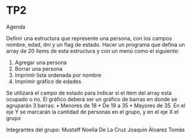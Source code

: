 # TP2
Agenda

Definir una estructura que represente una persona, con los campos nombre, edad, dni y un
flag de estado.
Hacer un programa que defina un array de 20 ítems de esta estructura y con un menú como el
siguiente:

1. Agregar una persona 
2. Borrar una persona 
3. Imprimir lista ordenada por nombre
4. Imprimir gráfico de edades 

Se utilizará el campo de estado para indicar si el ítem del array esta ocupado o no.
El gráfico deberá ser un gráfico de barras en donde se agruparán 3 barras:
• Menores de 18
• De 19 a 35
• Mayores de 35.
En el eje Y se marcarán la cantidad de personas en el grupo, y en el eje X el grupo

Integrantes del grupo:
Mustaff Noelia
De La Cruz Joaquín
Álvarez Tomás
